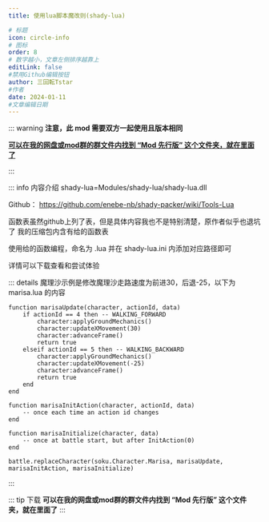 ```yaml
---
title: 使用lua脚本魔改则(shady-lua)

# 标题
icon: circle-info
# 图标
order: 8
# 数字越小，文章左侧排序越靠上
editLink: false
#禁用Github编辑按钮
author: 三回転Tstar
#作者
date: 2024-01-11
#文章编辑日期
---
```


::: warning
**注意，此 mod 需要双方一起使用且版本相同**

**[**可以在我的网盘或mod群的群文件内找到 “Mod 先行版” 这个文件夹，就在里面了**](/about/)**

:::

::: info 内容介绍
shady-lua=Modules/shady-lua/shady-lua.dll

Github： https://github.com/enebe-nb/shady-packer/wiki/Tools-Lua

函数表虽然github上列了表，但是具体内容我也不是特别清楚，原作者似乎也退坑了
我的压缩包内含有给的函数表

使用给的函数编程，命名为  .lua 并在 shady-lua.ini 内添加对应路径即可

详情可以下载查看和尝试体验

::: details 魔理沙示例是修改魔理沙走路速度为前进30，后退-25，以下为 marisa.lua 的内容
```
function marisaUpdate(character, actionId, data)
    if actionId == 4 then -- WALKING_FORWARD
        character:applyGroundMechanics()
        character:updateXMovement(30)
        character:advanceFrame()
        return true
    elseif actionId == 5 then -- WALKING_BACKWARD
        character:applyGroundMechanics()
        character:updateXMovement(-25)
        character:advanceFrame()
        return true
    end
end

function marisaInitAction(character, actionId, data)
    -- once each time an action id changes 
end

function marisaInitialize(character, data)
    -- once at battle start, but after InitAction(0)
end

battle.replaceCharacter(soku.Character.Marisa, marisaUpdate, marisaInitAction, marisaInitialize)
```
:::

::: tip 下载
**可以在我的网盘或mod群的群文件内找到 “Mod 先行版” 这个文件夹，就在里面了**
:::



